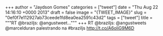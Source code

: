 
+++
author = "Jaydson Gomes"
categories = ["tweet"]
date = "Thu Aug 22 14:16:10 +0000 2013"
draft = false
image = "{TWEET_IMAGE}"
slug = "0ef0f7e112927ab73ceede1fd8ea0ea2591c43d2"
tags = ["tweet"]
title = """RT @braziljs: @angustweet..."""
+++
RT @braziljs: @angustweets @marcelduran palestrando na #braziljs http://t.co/A6oliG9M6D
